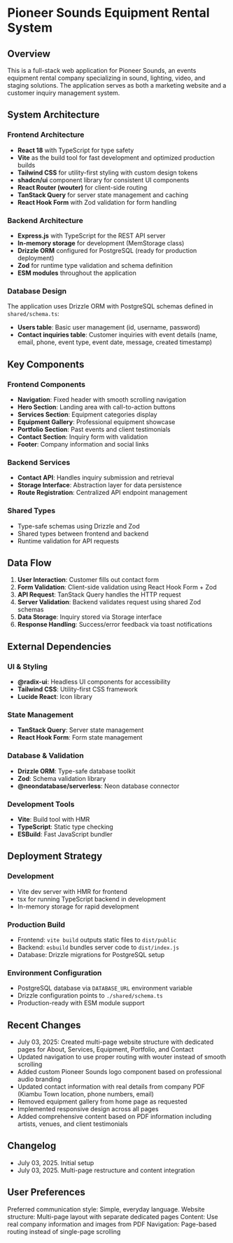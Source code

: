 # Pioneer Sounds Equipment Rental System

## Overview

This is a full-stack web application for Pioneer Sounds, an events equipment rental company specializing in sound, lighting, video, and staging solutions. The application serves as both a marketing website and a customer inquiry management system.

## System Architecture

### Frontend Architecture
- **React 18** with TypeScript for type safety
- **Vite** as the build tool for fast development and optimized production builds
- **Tailwind CSS** for utility-first styling with custom design tokens
- **shadcn/ui** component library for consistent UI components
- **React Router (wouter)** for client-side routing
- **TanStack Query** for server state management and caching
- **React Hook Form** with Zod validation for form handling

### Backend Architecture
- **Express.js** with TypeScript for the REST API server
- **In-memory storage** for development (MemStorage class)
- **Drizzle ORM** configured for PostgreSQL (ready for production deployment)
- **Zod** for runtime type validation and schema definition
- **ESM modules** throughout the application

### Database Design
The application uses Drizzle ORM with PostgreSQL schemas defined in `shared/schema.ts`:

- **Users table**: Basic user management (id, username, password)
- **Contact inquiries table**: Customer inquiries with event details (name, email, phone, event type, event date, message, created timestamp)

## Key Components

### Frontend Components
- **Navigation**: Fixed header with smooth scrolling navigation
- **Hero Section**: Landing area with call-to-action buttons
- **Services Section**: Equipment categories display
- **Equipment Gallery**: Professional equipment showcase
- **Portfolio Section**: Past events and client testimonials
- **Contact Section**: Inquiry form with validation
- **Footer**: Company information and social links

### Backend Services
- **Contact API**: Handles inquiry submission and retrieval
- **Storage Interface**: Abstraction layer for data persistence
- **Route Registration**: Centralized API endpoint management

### Shared Types
- Type-safe schemas using Drizzle and Zod
- Shared types between frontend and backend
- Runtime validation for API requests

## Data Flow

1. **User Interaction**: Customer fills out contact form
2. **Form Validation**: Client-side validation using React Hook Form + Zod
3. **API Request**: TanStack Query handles the HTTP request
4. **Server Validation**: Backend validates request using shared Zod schemas
5. **Data Storage**: Inquiry stored via Storage interface
6. **Response Handling**: Success/error feedback via toast notifications

## External Dependencies

### UI & Styling
- **@radix-ui**: Headless UI components for accessibility
- **Tailwind CSS**: Utility-first CSS framework
- **Lucide React**: Icon library

### State Management
- **TanStack Query**: Server state management
- **React Hook Form**: Form state management

### Database & Validation
- **Drizzle ORM**: Type-safe database toolkit
- **Zod**: Schema validation library
- **@neondatabase/serverless**: Neon database connector

### Development Tools
- **Vite**: Build tool with HMR
- **TypeScript**: Static type checking
- **ESBuild**: Fast JavaScript bundler

## Deployment Strategy

### Development
- Vite dev server with HMR for frontend
- tsx for running TypeScript backend in development
- In-memory storage for rapid development

### Production Build
- Frontend: `vite build` outputs static files to `dist/public`
- Backend: `esbuild` bundles server code to `dist/index.js`
- Database: Drizzle migrations for PostgreSQL setup

### Environment Configuration
- PostgreSQL database via `DATABASE_URL` environment variable
- Drizzle configuration points to `./shared/schema.ts`
- Production-ready with ESM module support

## Recent Changes
- July 03, 2025: Created multi-page website structure with dedicated pages for About, Services, Equipment, Portfolio, and Contact
- Updated navigation to use proper routing with wouter instead of smooth scrolling
- Added custom Pioneer Sounds logo component based on professional audio branding
- Updated contact information with real details from company PDF (Kiambu Town location, phone numbers, email)
- Removed equipment gallery from home page as requested
- Implemented responsive design across all pages
- Added comprehensive content based on PDF information including artists, venues, and client testimonials

## Changelog
- July 03, 2025. Initial setup
- July 03, 2025. Multi-page restructure and content integration

## User Preferences

Preferred communication style: Simple, everyday language.
Website structure: Multi-page layout with separate dedicated pages
Content: Use real company information and images from PDF
Navigation: Page-based routing instead of single-page scrolling